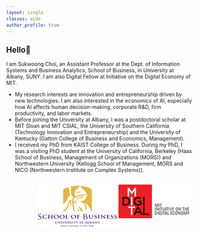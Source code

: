 ```yaml
---
layout: single
classes: wide
author_profile: true
---
```


## Hello&#128075;
I am Sukwoong Choi, an Assistant Professor at the Dept. of Information Systems and Business Analytics, School of Business, in University at Albany, SUNY. I am also Digital Fellow at Initiative on the Digital Economy of MIT. 

+ My research interests are innovation and entrepreneurship driven by new technologies. I am also interested in the economics of AI, especially how AI affects human decision-making, corporate R&D, firm productivity, and labor markets.
+ Before joining the University at Albany, I was a postdoctoral scholar at MIT Sloan and MIT CSIAL, the University of Southern California (Technology Innovation and Entrepreneurship) and the University of Kentucky (Gatton College of Business and Economics, Management).
+ I received my PhD from KAIST College of Business. During my PhD, I was a visiting PhD student at the University of California, Berkeley (Haas School of Business, Management of Organizations (MORS)) and Northwestern University (Kellogg School of Management, MORS and NICO (Northwestern Institute on Complex Systems)).


<br />
<img src="/assets/images/MIT-IDE_Logo2.png" width="200" style="float:right">
<img src="/assets/images/UAlbany_logo3.png" width="220" height="115" style="float:right">

